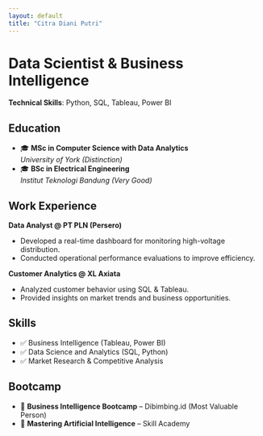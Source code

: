 ```yaml
---
layout: default
title: "Citra Diani Putri"
---
```


# Data Scientist & Business Intelligence  

**Technical Skills**: Python, SQL, Tableau, Power BI  

## Education  
- 🎓 **MSc in Computer Science with Data Analytics**  
  *University of York (Distinction)*
- 🎓 **BSc in Electrical Engineering**  
  *Institut Teknologi Bandung (Very Good)*  

## Work Experience  
**Data Analyst @ PT PLN (Persero)**  
- Developed a real-time dashboard for monitoring high-voltage distribution.  
- Conducted operational performance evaluations to improve efficiency.  

**Customer Analytics @ XL Axiata**  
- Analyzed customer behavior using SQL & Tableau.  
- Provided insights on market trends and business opportunities.  

## Skills  
- ✅ Business Intelligence (Tableau, Power BI)  
- ✅ Data Science and Analytics (SQL, Python)  
- ✅ Market Research & Competitive Analysis  

## Bootcamp  
- 📌 **Business Intelligence Bootcamp** – Dibimbing.id (Most Valuable Person)  
- 📌 **Mastering Artificial Intelligence** – Skill Academy  
